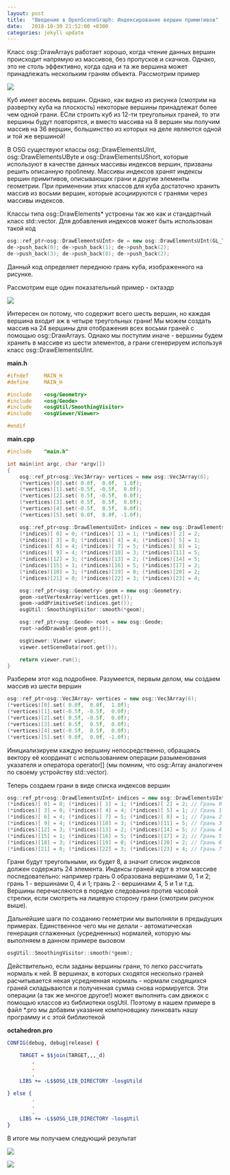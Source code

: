 ```yaml
---
layout: post
title:  "Введение в OpenSceneGraph: Индексирование вершин примитивов"
date:   2018-10-30 21:52:00 +0300
categories: jekyll update
---
```


Класс osg::DrawArrays работает хорошо, когда чтение данных вершин происходит напрямую из массивов, без пропусков и скачков. Однако, это не столь эффективно, когда одна и та же вершина может принадлежать нескольким граням объекта. Рассмотрим пример

![](https://habrastorage.org/webt/yp/is/wm/ypiswmcxzm2uokv9xdreonovmf4.png)

Куб имеет восемь вершин. Однако, как видно из рисунка (смотрим на развертку куба на плоскость) некоторые вершины принадлежат более чем одной грани. ЕСли строить куб из 12-ти треугольных граней, то эти вершины будут повторятся, и вместо массива на 8 вершин мы получим массив на 36 вершин, большинство из которых на деле являются одной и той же вершиной!

В OSG существуют классы osg::DrawElementsUInt, osg::DrawElementsUByte и osg::DrawElementsUShort, которые используют в качестве данных массивы индексов вершин, призваны решить описанную проблему. Массивы индексов хранят индексы вершин примитивов, описывающих грани и другие элементы геометрии. При применении этих классов для куба достаточно хранить массив из восьми вершин, которые асоциируются с гранями через массивы индексов.

Классы типа osg::DrawElements* устроены так же как и стандартный класс std::vector. Для добавления индексов может быть использован такой код

```cpp
osg::ref_ptr<osg::DrawElementsUInt> de = new osg::DrawElementsUInt(GL_TRIANGLES);
de->push_back(0); de->push_back(1); de->push_back(2);
de->push_back(3); de->push_back(0); de->push_back(2); 
```

Данный код определяет переднюю грань куба, изображенного на рисунке. 

Рассмотрим еще один показательный пример - октаэдр

![](https://habrastorage.org/webt/is/cg/3r/iscg3rdq59wftnoy7h1iulgoczk.png)

Интересен он потому, что содержит всего шесть вершин, но каждая вершина входит аж в четыре треугольных грани! Мы можем создать массив на 24 вершины для отображения всех восьми граней с помощью osg::DrawArrays. Однако мы поступим иначе - вершины будем хранить в массиве из шести элементов, а грани сгенерируем используя класс osg::DrawElementsUInt.

**main.h**
```cpp
#ifndef     MAIN_H
#define     MAIN_H

#include    <osg/Geometry>
#include    <osg/Geode>
#include    <osgUtil/SmoothingVisitor>
#include    <osgViewer/Viewer>

#endif
```

**main.cpp**
```cpp
#include    "main.h"

int main(int argc, char *argv[])
{
    osg::ref_ptr<osg::Vec3Array> vertices = new osg::Vec3Array(6);
    (*vertices)[0].set( 0.0f,  0.0f,  1.0f);
    (*vertices)[1].set(-0.5f, -0.5f,  0.0f);
    (*vertices)[2].set( 0.5f, -0.5f,  0.0f);
    (*vertices)[3].set( 0.5f,  0.5f,  0.0f);
    (*vertices)[4].set(-0.5f,  0.5f,  0.0f);
    (*vertices)[5].set( 0.0f,  0.0f, -1.0f);

    osg::ref_ptr<osg::DrawElementsUInt> indices = new osg::DrawElementsUInt(GL_TRIANGLES, 24);
    (*indices)[ 0] = 0; (*indices)[ 1] = 1; (*indices)[ 2] = 2;
    (*indices)[ 3] = 0; (*indices)[ 4] = 4; (*indices)[ 5] = 1;
    (*indices)[ 6] = 4; (*indices)[ 7] = 5; (*indices)[ 8] = 1;
    (*indices)[ 9] = 4; (*indices)[10] = 3; (*indices)[11] = 5;
    (*indices)[12] = 3; (*indices)[13] = 2; (*indices)[14] = 5;
    (*indices)[15] = 1; (*indices)[16] = 5; (*indices)[17] = 2;
    (*indices)[18] = 3; (*indices)[19] = 0; (*indices)[20] = 2;
    (*indices)[21] = 0; (*indices)[22] = 3; (*indices)[23] = 4;

    osg::ref_ptr<osg::Geometry> geom = new osg::Geometry;
    geom->setVertexArray(vertices.get());
    geom->addPrimitiveSet(indices.get());
    osgUtil::SmoothingVisitor::smooth(*geom);

    osg::ref_ptr<osg::Geode> root = new osg::Geode;
    root->addDrawable(geom.get());

    osgViewer::Viewer viewer;
    viewer.setSceneData(root.get());

    return viewer.run();
}
```

Разберем этот код подробнее. Разумеется, первым делом, мы создаем массив из шести вершин

```cpp
osg::ref_ptr<osg::Vec3Array> vertices = new osg::Vec3Array(6);
(*vertices)[0].set( 0.0f,  0.0f,  1.0f);
(*vertices)[1].set(-0.5f, -0.5f,  0.0f);
(*vertices)[2].set( 0.5f, -0.5f,  0.0f);
(*vertices)[3].set( 0.5f,  0.5f,  0.0f);
(*vertices)[4].set(-0.5f,  0.5f,  0.0f);
(*vertices)[5].set( 0.0f,  0.0f, -1.0f);
```

Инициализируем каждую вершину непосредственно, обращаясь вектору её координат с использованием операции разыменования указателя и оператора operator[] (мы помним, что osg::Array аналогичен по своему устройству std::vector).

Теперь создаем грани в виде списка индексов вершин

```cpp
osg::ref_ptr<osg::DrawElementsUInt> indices = new osg::DrawElementsUInt(GL_TRIANGLES, 24);
(*indices)[ 0] = 0; (*indices)[ 1] = 1; (*indices)[ 2] = 2; // Грань 0
(*indices)[ 3] = 0; (*indices)[ 4] = 4; (*indices)[ 5] = 1; // Грань 1
(*indices)[ 6] = 4; (*indices)[ 7] = 5; (*indices)[ 8] = 1; // Грань 2
(*indices)[ 9] = 4; (*indices)[10] = 3; (*indices)[11] = 5; // Грань 3
(*indices)[12] = 3; (*indices)[13] = 2; (*indices)[14] = 5; // Грань 4
(*indices)[15] = 1; (*indices)[16] = 5; (*indices)[17] = 2; // Грань 5
(*indices)[18] = 3; (*indices)[19] = 0; (*indices)[20] = 2; // Грань 6
(*indices)[21] = 0; (*indices)[22] = 3; (*indices)[23] = 4; // Грань 7
```

Грани будут треугольными, их будет 8, а значит список индексов должен содержать 24 элемента. Индексы граней идут в этом массиве последовательно: например грань 0 образована вершинами 0, 1 и 2; грань 1 - вершинами 0, 4 и 1; грань 2 - вершинами 4, 5 и 1 и т.д. Вершины перечисляются в порядке следования против часовой стрелки, если смотреть на лицевую сторону грани (смотрим рисунок выше).

Дальнейшие шаги по созданию геометрии мы выполняли в предыдущих примерах. Единственное чего мы не делали - автоматическая генерация сглаженных (усредненных) нормалей, которую мы выполняем в данном примере вызовом

```cpp
osgUtil::SmoothingVisitor::smooth(*geom);
```

Действительно, если заданы вершины грани, то легко рассчитать нормаль к ней. В вершинах, в которых сходятся несколько граней расчитывается некая усредненная нормаль - нормали сходящихся граней складываются и полученная сумма снова нормируется. Эти операции (а так же многое другое!) может выполнить сам движок с помощью классов из библиотеки osgUtil. Поэтому в нашем примере в файл *.pro мы добавим указание компоновщику линковать нашу программу и с этой библиотекой

**octahedron.pro**
```cmake
CONFIG(debug, debug|release) {

    TARGET = $$join(TARGET,,,_d)
		.
		.
		.    
    LIBS += -L$$OSG_LIB_DIRECTORY -losgUtild

} else {
		.
		.
		.
    LIBS += -L$$OSG_LIB_DIRECTORY -losgUtil
}
```

В итоге мы получаем следующий результат

![](https://habrastorage.org/webt/wz/xv/bz/wzxvbzdz9uvaakqzgjl6h6en86g.png)



![](https://habrastorage.org/webt/7w/f0/mq/7wf0mqmabsa1ltwbzsgt189jsmy.png)
